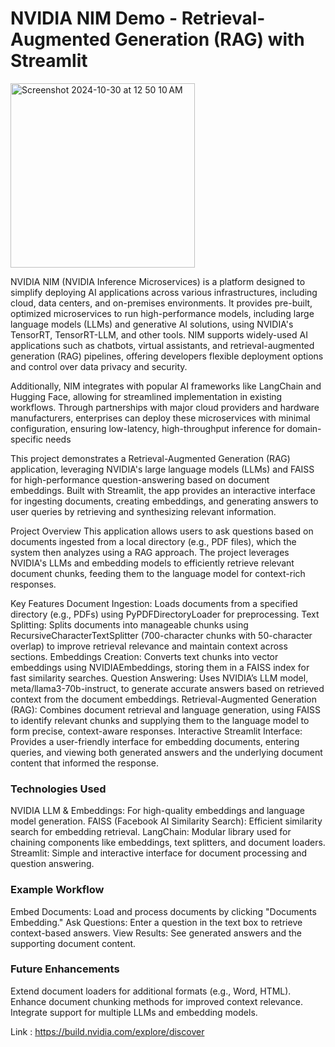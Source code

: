 # NVIDIA NIM Demo - Retrieval-Augmented Generation (RAG) with Streamlit


<img width="295" alt="Screenshot 2024-10-30 at 12 50 10 AM" src="https://github.com/user-attachments/assets/59a56c3a-7758-4f26-94ec-7560e0c4459f">

NVIDIA NIM (NVIDIA Inference Microservices) is a platform designed to simplify deploying AI applications across various infrastructures, including cloud, data centers, and on-premises environments. It provides pre-built, optimized microservices to run high-performance models, including large language models (LLMs) and generative AI solutions, using NVIDIA's TensorRT, TensorRT-LLM, and other tools. NIM supports widely-used AI applications such as chatbots, virtual assistants, and retrieval-augmented generation (RAG) pipelines, offering developers flexible deployment options and control over data privacy and security.

Additionally, NIM integrates with popular AI frameworks like LangChain and Hugging Face, allowing for streamlined implementation in existing workflows. Through partnerships with major cloud providers and hardware manufacturers, enterprises can deploy these microservices with minimal configuration, ensuring low-latency, high-throughput inference for domain-specific needs​


This project demonstrates a Retrieval-Augmented Generation (RAG) application, leveraging NVIDIA's large language models (LLMs) and FAISS for high-performance question-answering based on document embeddings. Built with Streamlit, the app provides an interactive interface for ingesting documents, creating embeddings, and generating answers to user queries by retrieving and synthesizing relevant information.

Project Overview
This application allows users to ask questions based on documents ingested from a local directory (e.g., PDF files), which the system then analyzes using a RAG approach. The project leverages NVIDIA's LLMs and embedding models to efficiently retrieve relevant document chunks, feeding them to the language model for context-rich responses.

Key Features
Document Ingestion: Loads documents from a specified directory (e.g., PDFs) using PyPDFDirectoryLoader for preprocessing.
Text Splitting: Splits documents into manageable chunks using RecursiveCharacterTextSplitter (700-character chunks with 50-character overlap) to improve retrieval relevance and maintain context across sections.
Embeddings Creation: Converts text chunks into vector embeddings using NVIDIAEmbeddings, storing them in a FAISS index for fast similarity searches.
Question Answering: Uses NVIDIA’s LLM model, meta/llama3-70b-instruct, to generate accurate answers based on retrieved context from the document embeddings.
Retrieval-Augmented Generation (RAG): Combines document retrieval and language generation, using FAISS to identify relevant chunks and supplying them to the language model to form precise, context-aware responses.
Interactive Streamlit Interface: Provides a user-friendly interface for embedding documents, entering queries, and viewing both generated answers and the underlying document content that informed the response.


### Technologies Used
NVIDIA LLM & Embeddings: For high-quality embeddings and language model generation.
FAISS (Facebook AI Similarity Search): Efficient similarity search for embedding retrieval.
LangChain: Modular library used for chaining components like embeddings, text splitters, and document loaders.
Streamlit: Simple and interactive interface for document processing and question answering.

### Example Workflow
Embed Documents: Load and process documents by clicking "Documents Embedding."
Ask Questions: Enter a question in the text box to retrieve context-based answers.
View Results: See generated answers and the supporting document content.


### Future Enhancements
Extend document loaders for additional formats (e.g., Word, HTML).
Enhance document chunking methods for improved context relevance.
Integrate support for multiple LLMs and embedding models.




Link : https://build.nvidia.com/explore/discover

